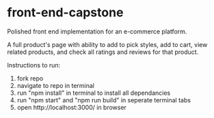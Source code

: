 # front-end-capstone
Polished front end implementation for an e-commerce platform.

A full product's page with ability to add to pick styles, add to cart, view related products, and check all ratings and reviews for that product.

Instructions to run:
1) fork repo
2) navigate to repo in terminal
3) run "npm install" in terminal to install all dependancies
4) run "npm start" and "npm run build" in seperate terminal tabs
5) open http://localhost:3000/ in browser
